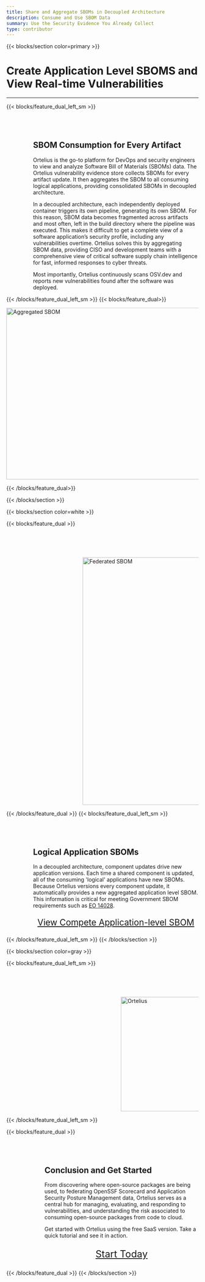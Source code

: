 ```yaml
---
title: Share and Aggregate SBOMs in Decoupled Architecture
description: Consume and Use SBOM Data
summary: Use the Security Evidence You Already Collect
type: contributor
---
```


{{< blocks/section color=primary >}}
<div class="col-12">
<h1 class="text-center">Create Application Level SBOMS and View Real-time Vulnerabilities</h1>
<hr>
</div>

{{< blocks/feature_dual_left_sm >}} 

<div style="margin-top:80px;margin-left:70px">

## SBOM Consumption for Every Artifact

Ortelius is the go-to platform for DevOps and security engineers to view and analyze Software Bill of Materials (SBOMs) data. The Ortelius vulnerability evidence store collects SBOMs for every artifact update. It then aggregates the SBOM to all consuming logical applications, providing consolidated SBOMs in decoupled architecture. 

In a decoupled architecture, each independently deployed container triggers its own pipeline, generating its own SBOM. For this reason, SBOM data becomes fragmented across artifacts and most often, left in the build directory where the pipeline was executed. This makes it difficult to get a complete view of a software application’s security profile, including any vulnerabilities overtime. Ortelius solves this by aggregating SBOM data, providing CISO and development teams with a comprehensive view of critical software supply chain intelligence for fast, informed responses to cyber threats.

Most importantly, Ortelius continuously scans OSV.dev and reports new vulnerabilities found after the software was deployed. 

</div>

{{< /blocks/feature_dual_left_sm >}} 
{{< blocks/feature_dual>}} 

<div class="col-center">

<img src="/images/fullscreen-sbom-applevel-withvuln-hr.png" alt="Aggregated SBOM" height="450px" width="1400px" />
</div>

{{< /blocks/feature_dual>}} 

{{< /blocks/section >}}



{{< blocks/section color=white >}}
<div class="col-12">
</div>

{{< blocks/feature_dual >}} 

<div style="margin-top:80px;margin-left:200px">

<img src="/images/federatedsbom.png" alt="Federated SBOM" height="649px" width="711px"/>


</div>

{{< /blocks/feature_dual >}} 
{{< blocks/feature_dual_left_sm >}} 


<div style="margin-top:80px;margin-left:70px">

## Logical Application SBOMs

In a decoupled architecture, component updates drive new application versions. Each time a shared component is updated, all of the consuming 'logical' applications have new SBOMs. Because Ortelius versions every component update, it automatically provides a new aggregated application level SBOM. This information is critical for meeting Government SBOM requirements such as [EO 14028](https://www.gsa.gov/technology/it-contract-vehicles-and-purchasing-programs/information-technology-category/it-security/executive-order-14028).


<div style="font-size:1.6em;text-align:center;margin-top:10px">

[View Compete Application-level SBOM](/images/application-sbom.pdf)

</div>

</div>

{{< /blocks/feature_dual_left_sm >}} 
{{< /blocks/section >}}


{{< blocks/section color=gray >}}
<div class="col-12">
</div>

{{< blocks/feature_dual_left_sm >}} 

<div style="margin-top:80px;margin-left:100px">

<div style="margin-top:80px;margin-left:200px">

<img src="/images/Otelius-transparent1-300x290.png" alt="Ortelius" height="300px" width="290px"/>
</div>


</div>

{{< /blocks/feature_dual_left_sm >}} 

{{< blocks/feature_dual >}}

<div style="margin-top:80px;margin-left:100px">

## Conclusion and Get Started

From discovering where open-source packages are being used, to federating OpenSSF Scorecard and Application Security Posture Management data, Ortelius serves as a central hub for managing, evaluating, and responding to vulnerabilities, and understanding the risk associated to consuming open-source packages from code to cloud. 

Get started with Ortelius using the free SaaS version. Take a quick tutorial and see it in action. 

<div style="font-size:1.8em;text-align:center;margin-top:10px">

[Start Today](https://www.deployhub.com/deployhub-team/) 
</div>

</div>

{{< /blocks/feature_dual >}}
{{< /blocks/section >}}

